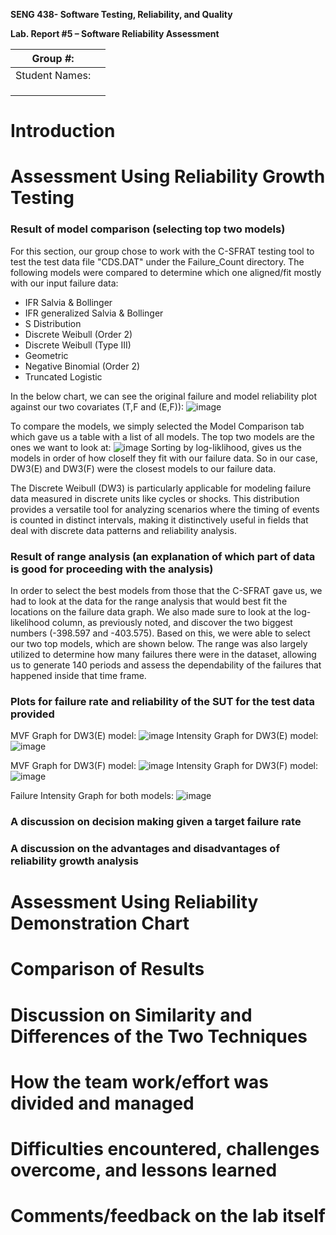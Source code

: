 **SENG 438- Software Testing, Reliability, and Quality**

**Lab. Report \#5 – Software Reliability Assessment**

| Group \#:       |   |
|-----------------|---|
| Student Names:  |   |
|                 |   |
|                 |   |
|                 |   |

# Introduction

# 

# Assessment Using Reliability Growth Testing 
### Result of model comparison (selecting top two models)
For this section, our group chose to work with the C-SFRAT testing tool to test the test data file "CDS.DAT" under the Failure_Count directory. The following models were compared to determine which one aligned/fit mostly with our input failure data:
- IFR Salvia & Bollinger
- IFR generalized Salvia & Bollinger
- S Distribution
- Discrete Weibull (Order 2)
- Discrete Weibull (Type III)
- Geometric
- Negative Binomial (Order 2)
- Truncated Logistic

In the below chart, we can see the original failure and model reliability plot against our two covariates (T,F and (E,F)):
![image](https://github.com/seng438-winter-2024/seng438-a5-mhabibamara/assets/103873879/a4e2ba01-21af-4ca2-8f74-3dd762683f65)

To compare the models, we simply selected the Model Comparison tab which gave us a table with a list of all models. The top two models are the ones we want to look at:
![image](https://github.com/seng438-winter-2024/seng438-a5-mhabibamara/assets/103873879/24e09638-5d89-433f-aa32-607f7125f6c6)
Sorting by log-liklihood, gives us the models in order of how cloself they fit with our failure data. So in our case, DW3(E) and DW3(F) were the closest models to our failure data. 

The Discrete Weibull (DW3) is particularly applicable for modeling failure data measured in discrete units like cycles or shocks. This distribution provides a versatile tool for analyzing scenarios where the timing of events is counted in distinct intervals, making it distinctively useful in fields that deal with discrete data patterns and reliability analysis.

### Result of range analysis (an explanation of which part of data is good for proceeding with the analysis)
In order to select the best models from those that the C-SFRAT gave us, we had to look at the data for the range analysis that would best fit the locations on the failure data graph. We also made sure to look at the log-likelihood column, as previously noted, and discover the two biggest numbers (-398.597 and -403.575). Based on this, we were able to select our two top models, which are shown below. The range was also largely utilized to determine how many failures there were in the dataset, allowing us to generate 140 periods and assess the dependability of the failures that happened inside that time frame.

### Plots for failure rate and reliability of the SUT for the test data provided
MVF Graph for DW3(E) model:
![image](https://github.com/seng438-winter-2024/seng438-a5-mhabibamara/assets/103873879/89a4c67a-bf38-42a8-8962-ad87fb593f15)
Intensity Graph for DW3(E) model:
![image](https://github.com/seng438-winter-2024/seng438-a5-mhabibamara/assets/103873879/af1604a4-171e-4eef-87d4-3cbfbef8357b)

MVF Graph for DW3(F) model:
![image](https://github.com/seng438-winter-2024/seng438-a5-mhabibamara/assets/103873879/12b6247d-aff5-4eb1-b3b5-6a2bd52dc6f9)
Intensity Graph for DW3(F) model:
![image](https://github.com/seng438-winter-2024/seng438-a5-mhabibamara/assets/103873879/e5b6ea82-4310-4f96-9d3e-37a698e68c1c)

Failure Intensity Graph for both models:
![image](https://github.com/seng438-winter-2024/seng438-a5-mhabibamara/assets/103873879/ab6095c8-2aea-494c-b3d6-01d65343eec2)

### A discussion on decision making given a target failure rate
### A discussion on the advantages and disadvantages of reliability growth analysis

# Assessment Using Reliability Demonstration Chart 

# 

# Comparison of Results

# Discussion on Similarity and Differences of the Two Techniques

# How the team work/effort was divided and managed

# 

# Difficulties encountered, challenges overcome, and lessons learned

# Comments/feedback on the lab itself
